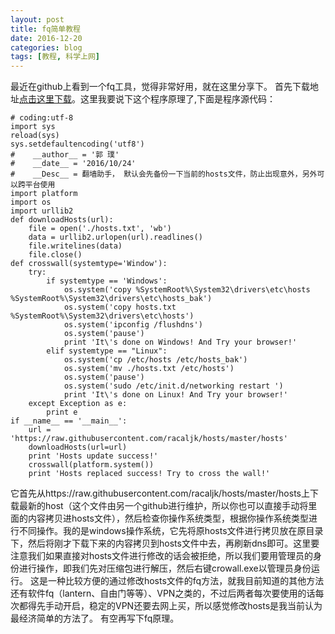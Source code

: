 ```yaml
---
layout: post
title: fq简单教程
date: 2016-12-20
categories: blog
tags: [教程, 科学上网]
---
```



最近在github上看到一个fq工具，觉得非常好用，就在这里分享下。
首先下载地址[点击这里下载](https://github.com/guoruibiao/crosswall/raw/master/res/crowall.rar)。这里我要说下这个程序原理了,下面是程序源代码：

```
# coding:utf-8
import sys
reload(sys)
sys.setdefaultencoding('utf8')
#    __author__ = '郭 璞'
#    __date__ = '2016/10/24'
#    __Desc__ = 翻墙助手， 默认会先备份一下当前的hosts文件，防止出现意外，另外可以跨平台使用
import platform
import os
import urllib2
def downloadHosts(url):
    file = open('./hosts.txt', 'wb')
    data = urllib2.urlopen(url).readlines()
    file.writelines(data)
    file.close()
def crosswall(systemtype='Window'):
    try:
        if systemtype == 'Windows':
            os.system('copy %SystemRoot%\System32\drivers\etc\hosts  %SystemRoot%\System32\drivers\etc\hosts_bak')
            os.system('copy hosts.txt %SystemRoot%\System32\drivers\etc\hosts')
            os.system('ipconfig /flushdns')
            os.system('pause')
            print 'It\'s done on Windows! And Try your browser!'
        elif systemtype == "Linux":
            os.system('cp /etc/hosts /etc/hosts_bak')
            os.system('mv ./hosts.txt /etc/hosts')
            os.system('pause')
            os.system('sudo /etc/init.d/networking restart ')
            print 'It\'s done on Linux! And Try your browser!'
    except Exception as e:
        print e
if __name__ == '__main__':
    url = 'https://raw.githubusercontent.com/racaljk/hosts/master/hosts'
    downloadHosts(url=url)
    print 'Hosts update success!'
    crosswall(platform.system())
    print 'Hosts replaced success! Try to cross the wall!'
```
它首先从https://raw.githubusercontent.com/racaljk/hosts/master/hosts上下载最新的host（这个文件由另一个github进行维护，所以你也可以直接手动将里面的内容拷贝进hosts文件），然后检查你操作系统类型，根据你操作系统类型进行不同操作。我的是windows操作系统，它先将原hosts文件进行拷贝放在原目录下，然后将刚才下载下来的内容拷贝到hosts文件中去，再刷新dns即可。这里要注意我们如果直接对hosts文件进行修改的话会被拒绝，所以我们要用管理员的身份进行操作，即我们先对压缩包进行解压，然后右键crowall.exe以管理员身份运行。
这是一种比较方便的通过修改hosts文件的fq方法，就我目前知道的其他方法还有软件fq（lantern、自由门等等）、VPN之类的，不过后两者每次要使用的话每次都得先手动开启，稳定的VPN还要去网上买，所以感觉修改hosts是我当前认为最经济简单的方法了。
有空再写下fq原理。


